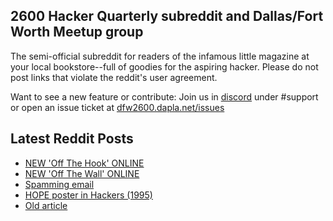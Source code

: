## 2600 Hacker Quarterly subreddit and Dallas/Fort Worth Meetup group
The semi-official subreddit for readers of the infamous little magazine at your local bookstore--full of goodies for the aspiring hacker. Please do not post links that violate the reddit's user agreement.

Want to see a new feature or contribute: 
Join us in [discord](https://dfw2600.dapla.net/chat) under #support or open an issue ticket at [dfw2600.dapla.net/issues](https://dfw2600.dapla.net/issues)

## Latest Reddit Posts
<!-- BLOG-POST-LIST:START -->
- [NEW 'Off The Hook' ONLINE](https://2600.com/hook/26-03-2025)
- [NEW 'Off The Wall' ONLINE](https://2600.com/wall/25-03-2025)
- [Spamming email](https://www.reddit.com/r/2600/comments/1jfpx1k/spamming_email/)
- [HOPE poster in Hackers (1995)](https://www.reddit.com/r/2600/comments/1jfaera/hope_poster_in_hackers_1995/)
- [Old article](https://www.reddit.com/r/2600/comments/1jd1yjo/old_article/)
<!-- BLOG-POST-LIST:END -->
